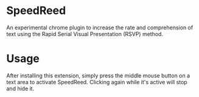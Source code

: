 SpeedReed
=========

An experimental chrome plugin to increase the rate and comprehension of text using the Rapid Serial Visual Presentation (RSVP) method.

Usage
=====

After installing this extension, simply press the middle mouse button on a text area to activate SpeedReed. Clicking again while it's active will stop and hide it.